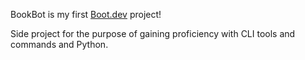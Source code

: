 BookBot is my first [Boot.dev](https://www.boot.dev) project! 

Side project for the purpose of gaining proficiency with CLI tools and commands and Python.
